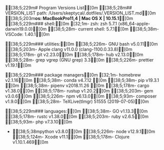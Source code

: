 [38;5;229m# Program Versions List[0m
[38;5;28m## VERSION_LIST path: /Users/skeptycal/.dotfiles/.VERSION_LIST.md[0m
[38;5;203m**os: MacBookPro11,4 | Mac OS X | 10.15.1**[0m
[38;5;229m### shell:[0m
[32;1m- zsh:            zsh 5.7.1 (x86_64-apple-darwin19.0.0)[0m
[38;5;28m- current shell:  5.7.1[0m
[38;5;38m- VSCode:         1.40.1[0m

[38;5;229m### utilities:[0m
[38;5;226m- GNU bash        v5.0.11[0m
[38;5;203m- Apple clang     v11.0.0 (clang-1100.0.33.8)[0m
[38;5;178m- git             v2.23.0[0m
[38;5;178m- hub             v2.13.0[0m
[38;5;28m- grep            vgrep (GNU grep) 3.3[0m
[38;5;226m- prettier        v1.19.1[0m

[38;5;229m### package managers[0m
[32;1m- homebrew        v2.1.16[0m
[38;5;38m- conda           v4.7.12 [0m
[38;5;38m- pip             v19.3.1 [0m
[38;5;38m- pipenv          v2018.11.26 [0m
[38;5;178m- cargo           v1.38.0[0m
[38;5;178m- rustup          v1.20.2[0m
[38;5;203m- gem             v3.0.6[0m
[38;5;226m- npm             v6.13.0[0m
[38;5;93m- composer        v1.9.0[0m
[38;5;28m- TeXLive(tlmgr)  51555 (2019-07-05)[0m

[38;5;229m### languages:[0m
[38;5;38m- GO              v1.13.3[0m
[38;5;178m- rustc           v1.38.0[0m
[38;5;203m- ruby            v2.6.5[0m
[38;5;93m- php             v7.3.10[0m
- [38;5;38mpython          v3.8.0[0m
[38;5;226m- node            v12.9.1[0m
[38;5;124m- Xcode           v11.1[0m
[38;5;178m- Clojure         v1.10.1.469[0m

